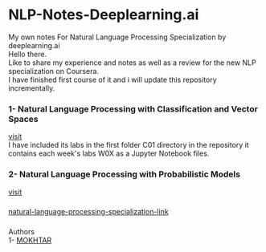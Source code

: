 # NLP-Notes-Deeplearning.ai
My own notes For Natural Language Processing Specialization by deeplearning.ai  
Hello there.  
Like to share my experience and notes as well as a review for the new NLP specialization on Coursera.  
I have finished first course of it and i will update this repository incrementally.  

### 1- Natural Language Processing with Classification and Vector Spaces
[visit](https://www.coursera.org/learn/classification-vector-spaces-in-nlp)  
I have included its labs in the first folder C01 directory in the repository it contains each week's labs W0X as a Jupyter Notebook files.

### 2- Natural Language Processing with Probabilistic Models

[visit](https://www.coursera.org/learn/probabilistic-models-in-nlp)  



###
[natural-language-processing-specialization-link](https://www.coursera.org/specializations/natural-language-processing)  

###

Authors  
1- [MOKHTAR](https://github.com/mohamed-mokhtar)
